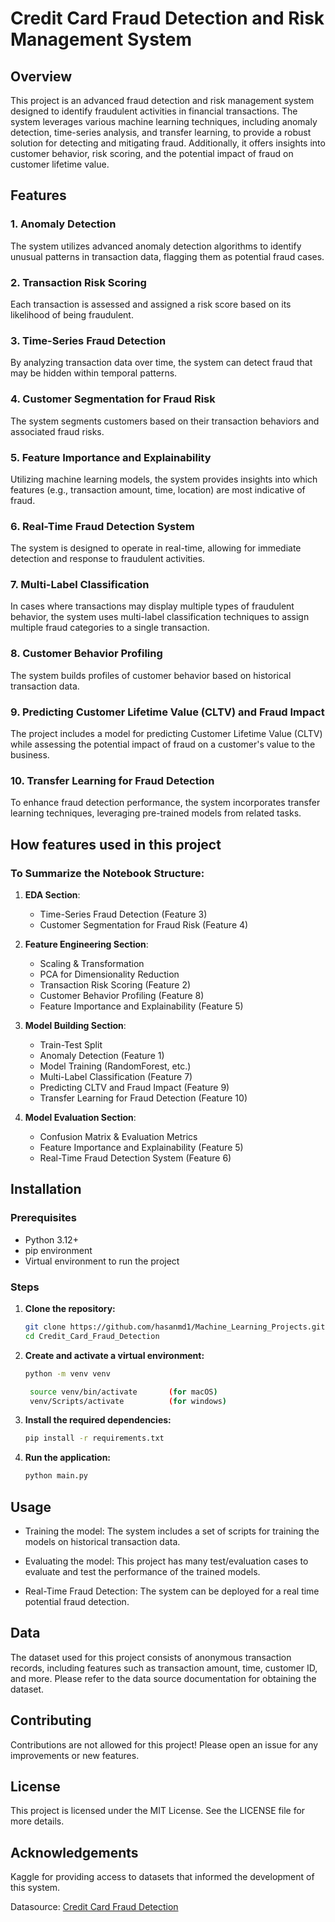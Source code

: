 # Credit Card Fraud Detection and Risk Management System


## Overview


This project is an advanced fraud detection and risk management
system designed to identify fraudulent activities in financial
transactions. The system leverages various machine learning
techniques, including anomaly detection, time-series analysis,
and transfer learning, to provide a robust solution for
detecting and mitigating fraud. Additionally, it offers insights
into customer behavior, risk scoring, and the potential impact of
fraud on customer lifetime value.


## Features


### 1. Anomaly Detection
The system utilizes advanced anomaly detection algorithms
to identify unusual patterns in transaction data, flagging
them as potential fraud cases.

### 2. Transaction Risk Scoring
Each transaction is assessed and assigned a risk score based
on its likelihood of being fraudulent.

### 3. Time-Series Fraud Detection
By analyzing transaction data over time, the system can detect
fraud that may be hidden within temporal patterns.

### 4. Customer Segmentation for Fraud Risk
The system segments customers based on their transaction
behaviors and associated fraud risks.

### 5. Feature Importance and Explainability
Utilizing machine learning models, the system provides insights
into which features (e.g., transaction amount, time, location)
are most indicative of fraud.

### 6. Real-Time Fraud Detection System
The system is designed to operate in real-time, allowing for
immediate detection and response to fraudulent activities.

### 7. Multi-Label Classification
In cases where transactions may display multiple types of
fraudulent behavior, the system uses multi-label
classification techniques to assign multiple fraud categories
to a single transaction.

### 8. Customer Behavior Profiling
The system builds profiles of customer behavior based on
historical transaction data.

### 9. Predicting Customer Lifetime Value (CLTV) and Fraud Impact
The project includes a model for predicting Customer Lifetime
Value (CLTV) while assessing the potential impact of fraud on a
customer's value to the business.

### 10. Transfer Learning for Fraud Detection
To enhance fraud detection performance, the system incorporates
transfer learning techniques, leveraging pre-trained models from
related tasks.

## How features used in this project

### **To Summarize the Notebook Structure**:

1. **EDA Section**:
   - Time-Series Fraud Detection (Feature 3)
   - Customer Segmentation for Fraud Risk (Feature 4)
   
2. **Feature Engineering Section**:
   - Scaling & Transformation
   - PCA for Dimensionality Reduction
   - Transaction Risk Scoring (Feature 2)
   - Customer Behavior Profiling (Feature 8)
   - Feature Importance and Explainability (Feature 5)

3. **Model Building Section**:
   - Train-Test Split
   - Anomaly Detection (Feature 1)
   - Model Training (RandomForest, etc.)
   - Multi-Label Classification (Feature 7)
   - Predicting CLTV and Fraud Impact (Feature 9)
   - Transfer Learning for Fraud Detection (Feature 10)

4. **Model Evaluation Section**:
   - Confusion Matrix & Evaluation Metrics
   - Feature Importance and Explainability (Feature 5)
   - Real-Time Fraud Detection System (Feature 6)



## Installation


### Prerequisites
- Python 3.12+
- pip environment
- Virtual environment to run the project

### Steps

1. **Clone the repository:**
    ```bash 
    git clone https://github.com/hasanmd1/Machine_Learning_Projects.git
    cd Credit_Card_Fraud_Detection
    ```
2. **Create and activate a virtual environment:**
    ```bash
    python -m venv venv
   ```
   ```bash
    source venv/bin/activate       (for macOS)
    venv/Scripts/activate          (for windows)
    ```
3. **Install the required dependencies:**
    ```bash
    pip install -r requirements.txt
    ```
4. **Run the application:**
    ```bash 
    python main.py
    ```


## Usage

- Training the model: The system includes a set of scripts for training the models on historical transaction data.

- Evaluating the model: This project has many test/evaluation cases to evaluate and test the performance of the trained models.

- Real-Time Fraud Detection: The system can be deployed for a real time potential fraud detection.



## Data

The dataset used for this project consists of anonymous
transaction records, including features such as transaction
amount, time, customer ID, and more. Please refer
to the data source documentation for obtaining the dataset.


## Contributing

Contributions are not allowed for this project! Please open
an issue for any improvements or new features.


## License

This project is licensed under the MIT License. See the
LICENSE file for more details.


## Acknowledgements

Kaggle for providing access to datasets that informed the
development of this system.

Datasource: [Credit Card Fraud Detection](https://www.kaggle.com/code/janiobachmann/credit-fraud-dealing-with-imbalanced-datasets/input)
